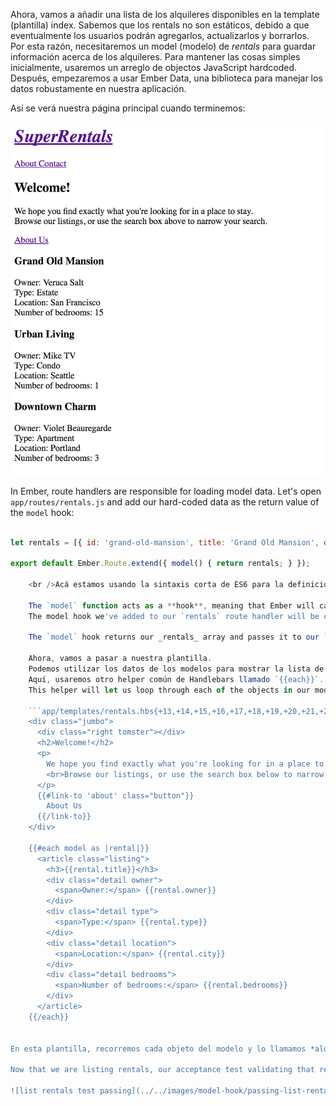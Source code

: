 Ahora, vamos a añadir una lista de los alquileres disponibles en la template (plantilla) index. Sabemos que los rentals no son estáticos, debido a que eventualmente los usuarios podrán agregarlos, actualizarlos y borrarlos. Por esta razón, necesitaremos un model (modelo) de *rentals* para guardar información acerca de los alquileres. Para mantener las cosas simples inicialmente, usaremos un arreglo de objectos JavaScript hardcoded. Después, empezaremos a usar Ember Data, una biblioteca para manejar los datos robustamente en nuestra aplicación.

Así se verá nuestra página principal cuando terminemos:

![página de inicio de super rentals con lista de alquileres](../../images/models/super-rentals-index-with-list.png)

In Ember, route handlers are responsible for loading model data. Let's open `app/routes/rentals.js` and add our hard-coded data as the return value of the `model` hook:

```app/routes/rentals.js import Ember from 'ember';

let rentals = [{ id: 'grand-old-mansion', title: 'Grand Old Mansion', owner: 'Veruca Salt', city: 'San Francisco', type: 'Estate', bedrooms: 15, image: 'https://upload.wikimedia.org/wikipedia/commons/c/cb/Crane_estate_(5).jpg' }, { id: 'urban-living', title: 'Urban Living', owner: 'Mike TV', city: 'Seattle', type: 'Condo', bedrooms: 1, image: 'https://upload.wikimedia.org/wikipedia/commons/0/0e/Alfonso_13_Highrise_Tegucigalpa.jpg' }, { id: 'downtown-charm', title: 'Downtown Charm', owner: 'Violet Beauregarde', city: 'Portland', type: 'Apartment', bedrooms: 3, image: 'https://upload.wikimedia.org/wikipedia/commons/f/f7/Wheeldon_Apartment_Building_-_Portland_Oregon.jpg' }];

export default Ember.Route.extend({ model() { return rentals; } });

    <br />Acá estamos usando la sintaxis corta de ES6 para la definición de métodos: `model ()` es lo mismo que escribir `model: function ()`.
    
    The `model` function acts as a **hook**, meaning that Ember will call it for us during different times in our app.
    The model hook we've added to our `rentals` route handler will be called when a user enters the `rentals` route.
    
    The `model` hook returns our _rentals_ array and passes it to our `rentals` template as the `model` property.
    
    Ahora, vamos a pasar a nuestra plantilla.
    Podemos utilizar los datos de los modelos para mostrar la lista de los alquileres.
    Aquí, usaremos otro helper común de Handlebars llamado `{{each}}`.
    This helper will let us loop through each of the objects in our model:
    
    ```app/templates/rentals.hbs{+13,+14,+15,+16,+17,+18,+19,+20,+21,+22,+23,+24,+25,+26,+27,+28,+29}
    <div class="jumbo">
      <div class="right tomster"></div>
      <h2>Welcome!</h2>
      <p>
        We hope you find exactly what you're looking for in a place to stay.
        <br>Browse our listings, or use the search box below to narrow your search.
      </p>
      {{#link-to 'about' class="button"}}
        About Us
      {{/link-to}}
    </div>
    
    {{#each model as |rental|}}
      <article class="listing">
        <h3>{{rental.title}}</h3>
        <div class="detail owner">
          <span>Owner:</span> {{rental.owner}}
        </div>
        <div class="detail type">
          <span>Type:</span> {{rental.type}}
        </div>
        <div class="detail location">
          <span>Location:</span> {{rental.city}}
        </div>
        <div class="detail bedrooms">
          <span>Number of bedrooms:</span> {{rental.bedrooms}}
        </div>
      </article>
    {{/each}}
    

En esta plantilla, recorremos cada objeto del modelo y lo llamamos *alquiler*. Para cada alquiler, creamos una lista con información sobre la propiedad.

Now that we are listing rentals, our acceptance test validating that rentals display should show passing:

![list rentals test passing](../../images/model-hook/passing-list-rentals-tests.png)
